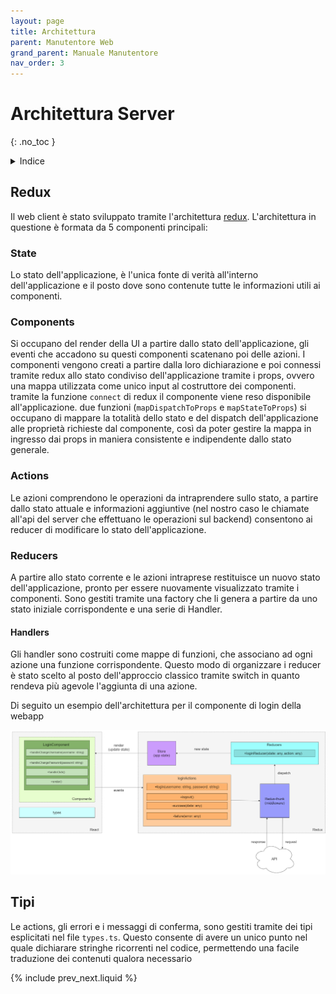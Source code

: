 ```yaml
---
layout: page
title: Architettura
parent: Manutentore Web
grand_parent: Manuale Manutentore
nav_order: 3
---
```


# Architettura Server
{: .no_toc }
<details closed markdown="block">
  <summary>
    Indice
  </summary>
  {: .text-delta }
1. TOC
{:toc}
</details>

## Redux

Il web client è stato sviluppato tramite l'architettura [redux](https://react-redux.js.org/). L'architettura in questione è formata da 5 componenti principali:
### State
Lo stato dell'applicazione, è l'unica fonte di verità all'interno
dell'applicazione e il posto dove sono contenute tutte le informazioni
utili ai componenti.

### Components
Si occupano del render della UI a partire dallo stato
dell'applicazione, gli eventi che accadono su questi componenti
scatenano poi delle azioni. I componenti vengono creati a partire
dalla loro dichiarazione e poi connessi tramite redux allo stato
condiviso dell'applicazione tramite i props, ovvero una mappa
utilizzata come unico input al costruttore dei componenti. tramite la
funzione `connect` di redux il componente viene reso disponibile
all'applicazione. due funzioni (`mapDispatchToProps` e
`mapStateToProps`) si occupano di mappare la totalità dello stato e
del dispatch dell'applicazione alle proprietà richieste dal
componente, così da poter gestire la mappa in ingresso dai props in
maniera consistente e indipendente dallo stato generale.

### Actions
Le azioni comprendono le operazioni da intraprendere sullo stato, a
partire dallo stato attuale e informazioni aggiuntive (nel nostro caso
le chiamate all'api del server che effettuano le operazioni sul
backend) consentono ai reducer di modificare lo stato
dell'applicazione.

### Reducers
A partire allo stato corrente e le azioni intraprese restituisce un
nuovo stato dell'applicazione, pronto per essere nuovamente
visualizzato tramite i componenti. Sono gestiti tramite una factory
che li genera a partire da uno stato iniziale corrispondente e una
serie di Handler.
#### Handlers
Gli handler sono costruiti come mappe di funzioni, che associano ad
ogni azione una funzione corrispondente. Questo modo di organizzare i
reducer è stato scelto al posto dell'approccio classico tramite switch
in quanto rendeva più agevole l'aggiunta di una azione.

Di seguito un esempio dell'architettura per il componente di login
della webapp

![](/assets/web/web_scheme.png)

## Tipi
Le actions, gli errori e i messaggi di conferma, sono gestiti tramite
dei tipi esplicitati nel file `types.ts`. Questo consente di avere un
unico punto nel quale dichiarare stringhe ricorrenti nel codice,
permettendo una facile traduzione dei contenuti qualora necessario

{% include prev_next.liquid %}
